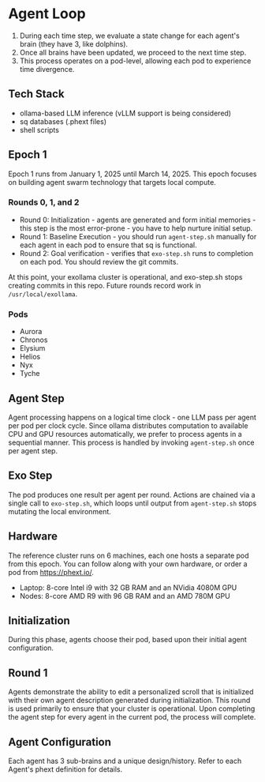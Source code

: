 # Agent Loop

1. During each time step, we evaluate a state change for each agent's brain (they have 3, like dolphins).
2. Once all brains have been updated, we proceed to the next time step.
3. This process operates on a pod-level, allowing each pod to experience time divergence.

## Tech Stack

* ollama-based LLM inference (vLLM support is being considered)
* sq databases (.phext files)
* shell scripts

## Epoch 1

Epoch 1 runs from January 1, 2025 until March 14, 2025. This epoch focuses on building agent swarm technology that targets local compute.

### Rounds 0, 1, and 2

* Round 0: Initialization - agents are generated and form initial memories - this step is the most error-prone - you have to help nurture initial setup.
* Round 1: Baseline Execution - you should run `agent-step.sh` manually for each agent in each pod to ensure that sq is functional.
* Round 2: Goal verification - verifies that `exo-step.sh` runs to completion on each pod. You should review the git commits.

At this point, your exollama cluster is operational, and exo-step.sh stops creating commits in this repo. Future rounds record work in `/usr/local/exollama`.

### Pods

* Aurora
* Chronos
* Elysium
* Helios
* Nyx
* Tyche

## Agent Step

Agent processing happens on a logical time clock - one LLM pass per agent per pod per clock cycle. Since ollama distributes computation to available CPU and GPU resources automatically, we prefer to process agents in a sequential manner. This process is handled by invoking `agent-step.sh` once per agent step.

## Exo Step

The pod produces one result per agent per round. Actions are chained via a single call to `exo-step.sh`, which loops until output from `agent-step.sh` stops mutating the local environment.

## Hardware

The reference cluster runs on 6 machines, each one hosts a separate pod from this epoch. You can follow along with your own hardware, or order a pod from https://phext.io/.

* Laptop: 8-core Intel i9 with 32 GB RAM and an NVidia 4080M GPU
* Nodes: 8-core AMD R9 with 96 GB RAM and an AMD 780M GPU

## Initialization

During this phase, agents choose their pod, based upon their initial agent configuration.

## Round 1

Agents demonstrate the ability to edit a personalized scroll that is initialized with their own agent description generated during initialization.
This round is used primarily to ensure that your cluster is operational. Upon completing the agent step for every agent in the current pod, the process will complete.

## Agent Configuration

Each agent has 3 sub-brains and a unique design/history. Refer to each Agent's phext definition for details.
